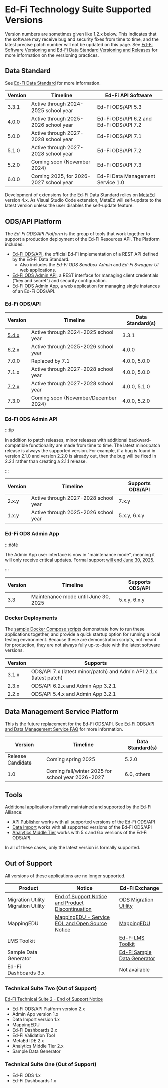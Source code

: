 # Ed-Fi Technology Suite Supported Versions

Version numbers are sometimes given like 1.2.x below. This indicates that the
software may receive bug and security fixes from time to time, and the latest
precise patch number will not be updated on this page. See
[Ed-Fi Software Versioning](/community/sdlc/code-contribution-guidelines/software-versioning)
and
[Ed-Fi Data Standard Versioning and Releases](/docs/reference/1-data-exchange/versioning-and-releases.md)
for more information on the versioning practices.

## Data Standard

See [Ed-Fi Data Standard](./data-exchange/data-standard) for more information.

| Version | Timeline                               | Ed-Fi API Software                      |
| ------- | -------------------------------------- | --------------------------------------- |
| 3.3.1   | Active through 2024-2025 school year   | Ed-FI ODS/API 5.3                       |
| 4.0.0   | Active through 2025-2026 school year   | Ed-Fi ODS/API 6.2 and Ed-Fi ODS/API 7.2 |
| 5.0.0   | Active through 2027-2028 school year   | Ed-FI ODS/API 7.1                       |
| 5.1.0   | Active through 2027-2028 school year   | Ed-Fi ODS/API 7.2                       |
| 5.2.0   | Coming soon (November 2024)            | Ed-Fi ODS/API 7.3                       |
| 6.0.0   | Coming 2025, for 2026-2027 school year | Ed-Fi Data Management Service 1.0       |

Development of extensions for the Ed-Fi Data Standard relies on
[MetaEd](./metaed/) version 4.x. As Visual Studio Code extension, MetaEd will
self-update to the latest version unless the user disables the self-update
feature.

## ODS/API Platform

The _Ed-Fi ODS/API Platform_ is the group of tools that work together to support
a production deployment of the Ed-Fi Resources API. The Platform includes:

* [Ed-Fi ODS/API](./ods-api-platform), the official Ed-Fi implementation of a REST API
  defined by the Ed-Fi Data Standard.
  * Also includes the _Ed-Fi ODS Sandbox Admin_ and _Ed-Fi Swagger UI_ web
    applications.
* [Ed-Fi ODS Admin API](./admin-api), a REST interface for managing client
  credentials ("key and secret") and security configuration.
* [Ed-Fi ODS Admin App](./admin-app), a web application for managing single
  instances of an Ed-Fi ODS/API.

### Ed-Fi ODS/API

| Version                         | Timeline                             | Data Standard(s) |
| ------------------------------- | ------------------------------------ | ---------------- |
| [5.4.x](/reference/ods-api/5.4) | Active through 2024-2025 school year | 3.3.1            |
| [6.2.x](/reference/ods-api/6.2) | Active through 2025-2026 school year | 4.0.0            |
| 7.0.0                           | Replaced by 7.1                      | 4.0.0, 5.0.0     |
| 7.1.x                           | Active through 2027-2028 school year | 4.0.0, 5.0.0     |
| [7.2.x](/reference/ods-api/7.2) | Active through 2027-2028 school year | 4.0.0, 5.1.0     |
| 7.3.0                           | Coming soon (November/December 2024) | 4.0.0, 5.2.0     |

### Ed-Fi ODS Admin API

:::tip

In addition to patch releases, minor releases with additional
backward-compatible functionality are made from time to time. The latest
minor.patch release is always the supported version. For example, if a bug is
found in version 2.1.0 and version 2.2.0 is already out, then the bug will be
fixed in 2.2.1 rather than creating a 2.1.1 release.

:::

| Version | Timeline                             | Supports ODS/API |
| ------- | ------------------------------------ | ---------------- |
| 2.x.y   | Active through 2027-2028 school year | 7.x.y            |
| 1.x.y   | Active through 2025-2026 school year | 5.x.y, 6.x.y     |

### Ed-Fi ODS Admin App

:::note

The Admin App user interface is now in "maintenance mode", meaning it will only
receive critical updates. Formal support
[will end June 30, 2025](./notifications/admin-app-to-exchange.md).

:::

| Version | Timeline                             | Supports ODS/API |
| ------- | ------------------------------------ | ---------------- |
| 3.3     | Maintenance mode until June 30, 2025 | 5.x.y, 6.x.y     |

### Docker Deployments

The [sample Docker Compose scripts](./docker/) demonstrate how to run these
applications together, and provide a quick startup option for running a local
testing environment. Because these are demonstration scripts, not meant for
production, they are not always fully up-to-date with the latest software
versions.

| Version | Supports                                                            |
| ------- | ------------------------------------------------------------------- |
| 3.1.x   | ODS/API 7.x (latest minor/patch) and Admin API 2.1.x (latest patch) |
| 2.3.x   | ODS/API 6.2.x and Admin App 3.2.1                                   |
| 2.2.x   | ODS/APi 5.4.x and Admin App 3.2.1                                   |

## Data Management Service Platform

This is the future replacement for the Ed-Fi ODS/API. See
[Ed-Fi ODS/API and Data Management Service FAQ](./api-faq.md) for more
information.

| Version           | Timeline                                          | Data Standard(s) |
| ----------------- | ------------------------------------------------- | ---------------- |
| Release Candidate | Coming spring 2025                                | 5.2.0            |
| 1.0               | Coming fall/winter 2025 for school year 2026-2027 | 6.0, others      |

## Tools

Additional applications formally maintained and supported by the Ed-Fi Alliance:

* [API Publisher](./api-publisher) works with all supported versions of the
  Ed-Fi ODS/API
* [Data Import](./data-import/) works with all supported versions of the Ed-Fi
  ODS/API
* [Analytics Middle Tier](./analytics-middle-tier) works with 5.x and 6.x
  versions of the Ed-Fi ODS/API.

In all of these cases, only the latest version is formally supported.

## Out of Support

All versions of these applications are no longer supported.

| Product                             | Notice                                                                            | Ed-Fi Exchange                                                                                                            |
| ----------------------------------- | --------------------------------------------------------------------------------- | ------------------------------------------------------------------------------------------------------------------------- |
| Migration Utility Migration Utility | [End of Support Notice and Product Discontinuation](./notifications/migration.md) | [ODS Migration Utility](https://edfi.atlassian.net/wiki/spaces/EXCHANGE/pages/22492292/Migration+Utility)                 |
| MappingEDU                          | [MappingEDU - Service EOL and Open Source Notice](./notifications/mappingedu.md)  | [MappingEDU](https://edfi.atlassian.net/wiki/spaces/EXCHANGE/pages/22496563/MappingEDU)                                   |
| LMS Toolkit                         |                                                                                   | [Ed-Fi LMS Toolkit](https://edfi.atlassian.net/wiki/spaces/EXCHANGE/pages/22498933/Ed-Fi+LMS+Toolkit)                     |
| Sample Data Generator               |                                                                                   | [Ed-Fi Sample Data Generator](https://edfi.atlassian.net/wiki/spaces/EXCHANGE/pages/22495849/Ed-Fi+Sample+Data+Generator) |
| Ed-Fi Dashboards 3.x                |                                                                                   | Not available                                                                                                             |

### Technical Suite Two (Out of Support)

[Ed-Fi Technical Suite 2 - End of Support Notice](./notifications/suite-two.md)

* Ed-Fi ODS/API Platform version 2.x
* Admin App version 1.x
* Data Import version 1.x
* MappingEDU
* Ed-Fi Dashboards 2.x
* Ed-Fi Validation Tool
* MetaEd IDE 2.x
* Analytics Middle Tier 2.x
* Sample Data Generator

### Technical Suite One (Out of Support)

* Ed-Fi ODS 1.x
* Ed-Fi Dashboards 1.x
